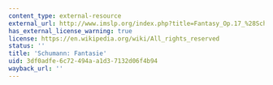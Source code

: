 ```yaml
---
content_type: external-resource
external_url: http://www.imslp.org/index.php?title=Fantasy_Op.17_%28Schumann%2C_Robert%29
has_external_license_warning: true
license: https://en.wikipedia.org/wiki/All_rights_reserved
status: ''
title: 'Schumann: Fantasie'
uid: 3df0adfe-6c72-494a-a1d3-7132d06f4b94
wayback_url: ''
---
```

